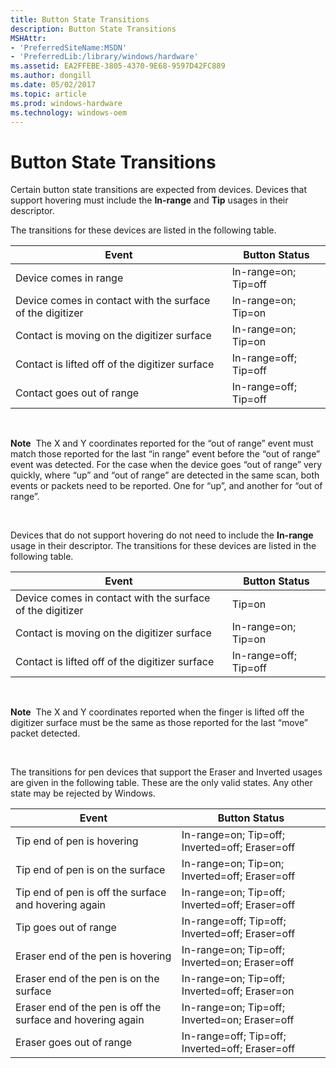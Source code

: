 ```yaml
---
title: Button State Transitions
description: Button State Transitions
MSHAttr:
- 'PreferredSiteName:MSDN'
- 'PreferredLib:/library/windows/hardware'
ms.assetid: EA2FFEBE-3805-4370-9E68-9597D42FC889
ms.author: dongill
ms.date: 05/02/2017
ms.topic: article
ms.prod: windows-hardware
ms.technology: windows-oem
---
```


# Button State Transitions


Certain button state transitions are expected from devices. Devices that support hovering must include the **In-range** and **Tip** usages in their descriptor.

The transitions for these devices are listed in the following table.

| Event                                                     | Button Status         |
|-----------------------------------------------------------|-----------------------|
| Device comes in range                                     | In-range=on; Tip=off  |
| Device comes in contact with the surface of the digitizer | In-range=on; Tip=on   |
| Contact is moving on the digitizer surface                | In-range=on; Tip=on   |
| Contact is lifted off of the digitizer surface            | In-range=off; Tip=off |
| Contact goes out of range                                 | In-range=off; Tip=off |

 

**Note**  The X and Y coordinates reported for the “out of range” event must match those reported for the last “in range” event before the “out of range” event was detected. For the case when the device goes “out of range” very quickly, where “up” and “out of range” are detected in the same scan, both events or packets need to be reported. One for “up”, and another for “out of range”.

 

Devices that do not support hovering do not need to include the **In-range** usage in their descriptor. The transitions for these devices are listed in the following table.

| Event                                                     | Button Status         |
|-----------------------------------------------------------|-----------------------|
| Device comes in contact with the surface of the digitizer | Tip=on                |
| Contact is moving on the digitizer surface                | In-range=on; Tip=on   |
| Contact is lifted off of the digitizer surface            | In-range=off; Tip=off |

 

**Note**  The X and Y coordinates reported when the finger is lifted off the digitizer surface must be the same as those reported for the last “move” packet detected.

 

The transitions for pen devices that support the Eraser and Inverted usages are given in the following table. These are the only valid states. Any other state may be rejected by Windows.

| Event                                                       | Button Status                                   |
|-------------------------------------------------------------|-------------------------------------------------|
| Tip end of pen is hovering                                  | In-range=on; Tip=off; Inverted=off; Eraser=off  |
| Tip end of pen is on the surface                            | In-range=on; Tip=on; Inverted=off; Eraser=off   |
| Tip end of pen is off the surface and hovering again        | In-range=on; Tip=off; Inverted=off; Eraser=off  |
| Tip goes out of range                                       | In-range=off; Tip=off; Inverted=off; Eraser=off |
| Eraser end of the pen is hovering                           | In-range=on; Tip=off; Inverted=on; Eraser=off   |
| Eraser end of the pen is on the surface                     | In-range=on; Tip=off; Inverted=off; Eraser=on   |
| Eraser end of the pen is off the surface and hovering again | In-range=on; Tip=off; Inverted=on; Eraser=off   |
| Eraser goes out of range                                    | In-range=off; Tip=off; Inverted=off; Eraser=off |

 

 

 







